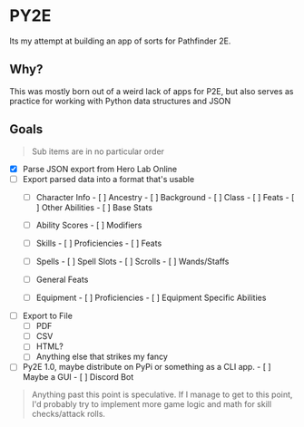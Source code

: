 # PY2E

Its my attempt at building an app of sorts for Pathfinder 2E.

## Why?

This was mostly born out of a weird lack of apps for P2E, but also serves as practice for working with Python data structures and JSON

## Goals
> Sub items are in no particular order

- [x] Parse JSON export from Hero Lab Online
- [ ] Export parsed data into a format that's usable
  - [ ] Character Info
        - [ ] Ancestry
        - [ ] Background
        - [ ] Class
              - [ ] Feats
              - [ ] Other Abilities 
        - [ ] Base Stats
  - [ ] Ability Scores
        - [ ] Modifiers 
  - [ ] Skills
        - [ ] Proficiencies
        - [ ] Feats  
  - [ ] Spells
        - [ ] Spell Slots
        - [ ] Scrolls
        - [ ] Wands/Staffs
  - [ ] General Feats
  - [ ] Equipment
        - [ ] Proficiencies 
        - [ ] Equipment Specific Abilities 


- [ ] Export to File
  - [ ] PDF
  - [ ] CSV
  - [ ] HTML?
  - [ ] Anything else that strikes my fancy

- [ ] Py2E 1.0, maybe distribute on PyPi or something as a CLI app.
      - [ ] Maybe a GUI
      - [ ] Discord Bot 
 
>Anything past this point is speculative. If I manage to get to this point, I'd probably try to implement more game logic and math for skill checks/attack rolls.
